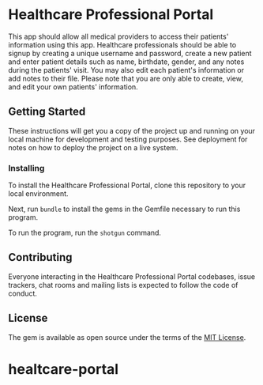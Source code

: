 
# Healthcare Professional Portal

This app should allow all medical providers to access their patients' information using this app. Healthcare professionals should be able to signup by creating a unique username and password, create a new patient and enter patient details such as name, birthdate, gender, and any notes during the patients' visit. You may also edit each patient's information or add notes to their file. Please note that you are only able to create, view, and edit your own patients' information.

## Getting Started

These instructions will get you a copy of the project up and running on your local machine for development and testing purposes. See deployment for notes on how to deploy the project on a live system.

### Installing

To install the Healthcare Professional Portal, clone this repository to your local environment.

Next, run `bundle` to install the gems in the Gemfile necessary to run this program.

To run the program, run the `shotgun` command.

## Contributing

Everyone interacting in the Healthcare Professional Portal codebases, issue trackers, chat rooms and mailing lists is expected to follow the code of conduct.

## License

The gem is available as open source under the terms of the [MIT License](https://opensource.org/licenses/MIT).
# healtcare-portal
